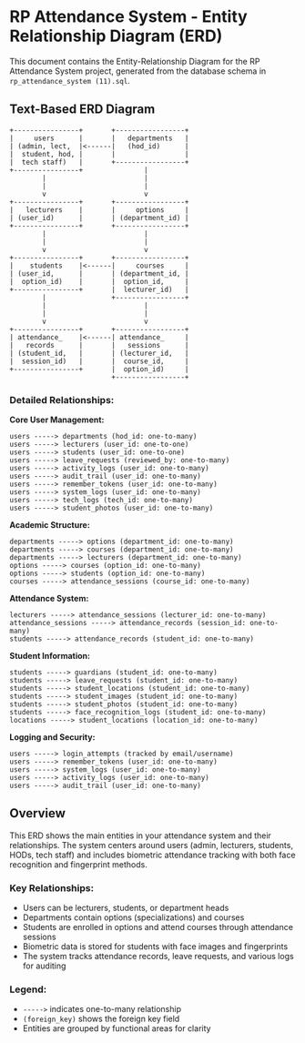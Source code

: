 # RP Attendance System - Entity Relationship Diagram (ERD)

This document contains the Entity-Relationship Diagram for the RP Attendance System project, generated from the database schema in `rp_attendance_system (11).sql`.

## Text-Based ERD Diagram

```
+----------------+       +-----------------+
|     users      |       |   departments   |
| (admin, lect,  |<------|   (hod_id)      |
|  student, hod, |       |                 |
|  tech staff)   |       +-----------------+
+----------------+               |
        |                        |
        |                        |
        v                        v
+----------------+       +-----------------+
|   lecturers    |       |     options     |
| (user_id)      |       | (department_id) |
+----------------+       +-----------------+
        |                        |
        |                        |
        v                        v
+----------------+       +-----------------+
|    students    |<------|     courses     |
| (user_id,      |       | (department_id, |
|  option_id)    |       |  option_id,     |
+----------------+       |  lecturer_id)   |
        |                +-----------------+
        |                        |
        |                        |
        v                        v
+----------------+       +-----------------+
| attendance_    |<------| attendance_     |
|   records      |       |   sessions      |
| (student_id,   |       | (lecturer_id,   |
|  session_id)   |       |  course_id,     |
+----------------+       |  option_id)     |
                         +-----------------+
```

### Detailed Relationships:

**Core User Management:**
```
users -----> departments (hod_id: one-to-many)
users -----> lecturers (user_id: one-to-one)
users -----> students (user_id: one-to-one)
users -----> leave_requests (reviewed_by: one-to-many)
users -----> activity_logs (user_id: one-to-many)
users -----> audit_trail (user_id: one-to-many)
users -----> remember_tokens (user_id: one-to-many)
users -----> system_logs (user_id: one-to-many)
users -----> tech_logs (tech_id: one-to-many)
users -----> student_photos (user_id: one-to-many)
```

**Academic Structure:**
```
departments -----> options (department_id: one-to-many)
departments -----> courses (department_id: one-to-many)
departments -----> lecturers (department_id: one-to-many)
options -----> courses (option_id: one-to-many)
options -----> students (option_id: one-to-many)
courses -----> attendance_sessions (course_id: one-to-many)
```

**Attendance System:**
```
lecturers -----> attendance_sessions (lecturer_id: one-to-many)
attendance_sessions -----> attendance_records (session_id: one-to-many)
students -----> attendance_records (student_id: one-to-many)
```

**Student Information:**
```
students -----> guardians (student_id: one-to-many)
students -----> leave_requests (student_id: one-to-many)
students -----> student_locations (student_id: one-to-many)
students -----> student_images (student_id: one-to-many)
students -----> student_photos (student_id: one-to-many)
students -----> face_recognition_logs (student_id: one-to-many)
locations -----> student_locations (location_id: one-to-many)
```

**Logging and Security:**
```
users -----> login_attempts (tracked by email/username)
users -----> remember_tokens (user_id: one-to-many)
users -----> system_logs (user_id: one-to-many)
users -----> activity_logs (user_id: one-to-many)
users -----> audit_trail (user_id: one-to-many)
```

## Overview

This ERD shows the main entities in your attendance system and their relationships. The system centers around users (admin, lecturers, students, HODs, tech staff) and includes biometric attendance tracking with both face recognition and fingerprint methods.

### Key Relationships:
- Users can be lecturers, students, or department heads
- Departments contain options (specializations) and courses
- Students are enrolled in options and attend courses through attendance sessions
- Biometric data is stored for students with face images and fingerprints
- The system tracks attendance records, leave requests, and various logs for auditing

### Legend:
- `----->` indicates one-to-many relationship
- `(foreign_key)` shows the foreign key field
- Entities are grouped by functional areas for clarity